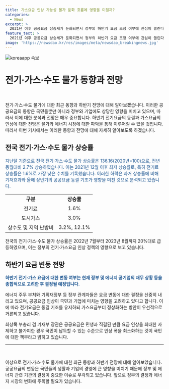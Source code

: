 ```yaml
---
title: 가스요금 인상 가능성 물가 둔화 흐름에 영향을 미칠까?
categories:
  - News
excerpt: >
  2021년 이후 공공요금 상승세가 둔화되면서 정부의 하반기 요금 조정 여부에 관심이 쏠린다. 하반기 전기요금은 동결될 전망이지만, 가스요금은 상승할 것으로 예상된다. 전국 전기·가스·수도 물가는 최저치를 기록하며 상승세가 둔화되었으며, 정부는 하반기 요금 인상 여부를 종합적으로 검토 중이다. 가스요금 정상화에 대한 논의가 이뤄지고 있지만, 공공요금 인상은 신중히 결정될 것으로 보인다. 에너지 부처는 요금 인상의 적절한 시점을 모색하고 있으나, 최종 결정은 신중하게 이뤄질 예정이다.
feature_text: >
  2021년 이후 공공요금 상승세가 둔화되면서 정부의 하반기 요금 조정 여부에 관심이 쏠린다. 하반기 전기요금은 동결될 전망이지만, 가스요금은 상승할 것으로 예상된다. 전국 전기·가스·수도 물가는 최저치를 기록하며 상승세가 둔화되었으며, 정부는 하반기 요금 인상 여부를 종합적으로 검토 중이다. 가스요금 정상화에 대한 논의가 이뤄지고 있지만, 공공요금 인상은 신중히 결정될 것으로 보인다. 에너지 부처는 요금 인상의 적절한 시점을 모색하고 있으나, 최종 결정은 신중하게 이뤄질 예정이다.
image: 'https://newsdao.kr/res/images/meta/newsdao_breakingnews.jpg'
---
```


<p><img src="https://newsdao.kr/res/images/meta/newsdao_breakingnews.jpg" alt="koreaapp 속보" /></p>

<h1>전기·가스·수도 물가 동향과 전망</h1>

<p data-ke-size="size16">&nbsp;</p>

<p>전기·가스·수도 물가에 대한 최근 동향과 하반기 전망에 대해 알아보겠습니다. 이러한 공공요금의 동향은 국민들뿐만 아니라 정부와 기업에도 상당한 영향을 미치고 있으며, 따라서 이에 대한 분석과 전망은 매우 중요합니다. 하반기 전기요금의 동결과 가스요금의 인상에 대한 전망은 물가와 에너지 시장에 대한 파악을 통해 이루어질 수 있을 것입니다. 따라서 이번 기사에서는 이러한 동향과 전망에 대해 자세히 알아보도록 하겠습니다.</p></p>

<h2>전국 전기·가스·수도 물가 상승률</h2>

<p><span style="color: #1a5490;">지난달 기준으로 전국 전기·가스·수도 물가 상승률은 136.16(2020년=100)으로, 전년 동월대비 2.7% 상승하였습니다. 이는 2021년 12월 이후 최저 상승률로, 특히 전기료 상승률은 1.6%로 가장 낮은 수치를 기록했습니다. 이러한 하락은 과거 상승률에 비해 기저효과와 올해 상반기의 공공요금 동결 기조가 영향을 미친 것으로 분석되고 있습니다.</span></p>

<table>
<tbody>
<tr>
<td style="text-align: center; height: 17px;"><b>구분</b></td>
<td style="text-align: center; height: 17px;"><b>상승률</b></td>
</tr>
<tr>
<td style="text-align: center; height: 17px;">전기료</td>
<td style="text-align: center; height: 17px;">1.6%</td>
</tr>
<tr>
<td style="text-align: center; height: 17px;">도시가스</td>
<td style="text-align: center; height: 17px;">3.0%</td>
</tr>
<tr>
<td style="text-align: center; height: 17px;">상수도 및 지역 난방비</td>
<td style="text-align: center; height: 17px;">3.2%, 12.1%</td>
</tr>
</tbody>
</table>

<p>전국의 전기·가스·수도 물가 상승률은 2022년 7월부터 2023년 8월까지 20%대로 급등하였으며, 이는 정부의 전기·가스요금 인상 정책의 영향으로 보고 있습니다.</p>

<h2>하반기 요금 변동 전망</h2>

<p><b><span style="color: #1a5490;">하반기 전기·가스 요금에 대한 변동 여부는 현재 정부 및 에너지 공기업의 재무 상황 등을 종합적으로 고려한 후 결정될 예정입니다.</span></b></p>

<p>에너지 주무 부처와 기획재정부 등 정부 관계자들은 요금 변동에 대한 결정을 신중히 내리고 있으며, 공공요금 인상이 국민과 기업에 미치는 영향을 고려하고 있다고 합니다. 이에 따라 전기요금은 동결 기조를 유지하되 가스요금부터 정상화하는 방안이 우선적으로 거론되고 있습니다.</p>

<p>최상목 부총리 겸 기재부 장관은 공공요금은 민생과 직결된 만큼 요금 인상을 최대한 자제하고 불가피한 경우 국민이 납득할 수 있는 수준으로 인상 폭을 최소화하는 것이 국민에 대한 책무라고 밝히고 있습니다.</p>

<hr>

<p data-ke-size="size16">&nbsp;</p>

<p>이상으로 전기·가스·수도 물가에 대한 최근 동향과 하반기 전망에 대해 알아보았습니다. 공공요금의 변동은 국민들의 생활과 기업의 경영에 큰 영향을 미치기 때문에 정부 및 에너지 관련 기관의 결정이 중요한 이슈로 부각되고 있습니다. 앞으로 정부의 결정과 에너지 시장의 변화에 주목할 필요가 있습니다.</p>

